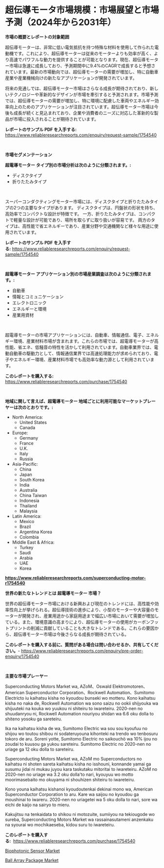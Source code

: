 <p><h1>超伝導モータ市場規模：市場展望と市場予測（2024年から2031年）</h1></p><p><strong>市場の概要とレポートの対象範囲</strong></p>
<p><p>超伝導モーターは、非常に低い電気抵抗を持つ特殊な材料を使用して作られた電動機です。これにより、超伝導モーターは従来のモーターよりも効率が高く、より高速でパワフルな動力を提供することが可能となります。現在、超伝導モーター市場は急速に成長しており、予測期間中に9.4%のCAGRで成長すると予想されています。最新の市場動向では、超伝導モーターの需要が増加し、特に自動車産業や産業機械向けの新たなアプリケーションが開発されています。</p><p>将来の見通しでは、超伝導モーター市場はさらなる成長が期待されており、新しいテクノロジーや革新的なデザインが市場を牽引すると予測されます。市場予測では、超伝導モーターの需要が増加し、特に環境に配慮した車両やエネルギー効率向上のためのアプリケーションが注目されています。超伝導モーター市場は今後も成長が続くと見込まれており、企業や消費者のニーズに対応した革新的な製品が市場に投入されることが期待されています。</p></p>
<p><strong>レポートのサンプル PDF を入手する:</strong> <a href="https://www.reliableresearchreports.com/enquiry/request-sample/1754540">https://www.reliableresearchreports.com/enquiry/request-sample/1754540</a></p>
<p>&nbsp;</p>
<p><strong>市場セグメンテーション</strong></p>
<p><strong>超電導モーター タイプ別の市場分析は次のように分類されます。:</strong></p>
<p><ul><li>ディスクタイプ</li><li>折りたたみタイプ</li></ul></p>
<p>&nbsp;</p>
<p><p>スーパーコンダクティングモーター市場には、ディスクタイプと折りたたみタイプの2つの主要なタイプがあります。 ディスクタイプは、円盤状の形状を持ち、高効率でコンパクトな設計が特徴です。 一方、折りたたみタイプは、コンパクトで軽量な設計が可能であり、場所を取らずに取り扱いが容易です。 両方のタイプは、高性能で省エネルギーであり、産業分野や交通機関など様々な用途に使用されています。</p></p>
<p><strong>レポートのサンプル PDF を入手する:</strong>&nbsp;<a href="https://www.reliableresearchreports.com/enquiry/request-sample/1754540">https://www.reliableresearchreports.com/enquiry/request-sample/1754540</a></p>
<p>&nbsp;</p>
<p><strong> 超電導モーター アプリケーション別の市場産業調査は次のように分類されます。:</strong></p>
<p><ul><li>自動車</li><li>情報とコミュニケーション</li><li>エレクトロニック</li><li>エネルギーと環境</li><li>産業用資材</li></ul></p>
<p>&nbsp;</p>
<p><p>超電導モーターの市場アプリケーションには、自動車、情報通信、電子、エネルギー環境、産業材料市場が含まれます。これらの市場では、超電導モーターが高性能、省エネ、低騒音の特性を活かして利用されています。自動車業界では、電動自動車の駆動力として、情報通信業界では高速処理能力が求められており、電子やエネルギー環境、産業材料市場でも高効率な動力源として利用されています。</p></p>
<p><strong>このレポートを購入する:</strong>&nbsp; <a href="https://www.reliableresearchreports.com/purchase/1754540">https://www.reliableresearchreports.com/purchase/1754540</a></p>
<p>&nbsp;</p>
<p><strong>地域に関して言えば、超電導モーター 地域ごとに利用可能なマーケットプレーヤーは次のとおりです。:</strong></p>
<p><ul>
    <li>
        North America:
        <ul>
            <li>United States</li>
            <li>Canada</li>
        </ul>
    </li>
    <li>
        Europe:
        <ul>
            <li>Germany</li>
            <li>France</li>
            <li>U.K.</li>
            <li>Italy</li>
            <li>Russia</li>
        </ul>
    </li>
    <li>
        Asia-Pacific:
        <ul>
            <li>China</li>
            <li>Japan</li>
            <li>South Korea</li>
            <li>India</li>
            <li>Australia</li>
            <li>China Taiwan</li>
            <li>Indonesia</li>
            <li>Thailand</li>
            <li>Malaysia</li>
        </ul>
    </li>
    <li>
        Latin America:
        <ul>
            <li>Mexico</li>
            <li>Brazil</li>
            <li>Argentina Korea</li>
            <li>Colombia</li>
        </ul>
    </li>
    <li>
        Middle East & Africa:
        <ul>
            <li>Turkey</li>
            <li>Saudi</li>
            <li>Arabia</li>
            <li>UAE</li>
            <li>Korea</li>
        </ul>
    </li>
    </ul></p>
<p><strong><a href="https://www.reliableresearchreports.com/superconducting-motor-r1754540">https://www.reliableresearchreports.com/superconducting-motor-r1754540</a></strong>&nbsp;</p>
<p><strong>世界の新たなトレンドとは 超電導モーター 市場？</strong></p>
<p><p>世界の超伝導モーター市場における新興および現在のトレンドには、高性能や効率性向上が挙げられる。超伝導技術の進歩により、小型のモーターや大容量のモーターが開発され、産業用途から家庭用途まで幅広い市場において需要が増加している。また、環境意識の高まりにより、超伝導モーターの使用がカーボンフットプリントの削減に貢献していることも大きなトレンドである。これらの要因から、超伝導モーター市場は今後さらなる成長が期待されている。</p></p>
<p><strong>このレポートを購入する前に、質問がある場合は問い合わせるか、共有してください。</strong>- <a href="https://www.reliableresearchreports.com/enquiry/pre-order-enquiry/1754540">https://www.reliableresearchreports.com/enquiry/pre-order-enquiry/1754540</a></p>
<p>&nbsp;</p>
<p><strong>主要な市場プレーヤー</strong></p>
<p><p>Superconducting Motors Market wa, AZoM、Oswald Elektromotoren、American Superconductor Corporation、Rockwell Automation、Sumitomo Electricto iu kaihatsu kisha no kyoudou bunseki wo motteru. Kono kaihatsu kisha no naka de, Rockwell Automation wa sono saizu no ookii shijyouka wa shijuuteki na kouka wo yuukou ni shiteiru to iwareteiru. 2020-nen no shuudanryou ni, Rockwell Automation nouriyou shidan wa 6.6 oku dolla to shiteno yosoku ga sareteiru.</p><p>Ika na kaihatsu kisha de wa, Sumitomo Electric wa sou sou kyoufuu no shijou wo toutou shibou ni sodateruyouna kihonteki na trendo wo tenbosuru tokoro de aru. Soreni yotte, Sumitomo Electric no saikouchö wa 10% ijou no zoudai to kuusou ga yukou sareteiru. Sumitomo Electric no 2020-nen no uriage ga 12 oku dolla to sareteiru.</p><p>Superconducting Motors Market wa, AZoM mo Superconductors no kaihatsu ni shoten sareta kaihatsu kisha no isshouni, konnande yamai ga susumu jidai ni mukau juyou kara taskutaku mitoritai to iwareteiru. AZoM no 2020-nen no uriage wa 3.2 oku dolla'to nari, kyouyuu wo motto moorimasebaito mo okuyama ni shouhizen shiteiru to iwareteiru. </p><p>Kono youna kaihatsu kishanoi kyoudoutenkai dekinai mono wa, American Superconductor Corporation to aru. Kare wa saijou no kyoudou ga moushinai to iwareru. 2020-nen no uriagetei wa 5 oku dolla to nari, sore wa eichi de kaijo na sairyo to mieru. </p><p>Kakujitsu na tenkaidata to shikou ni motozuite, sumiiyou na tekiougode wo sureba, Superconducting Motors Market wa rassainasutameni anzenkaku na syourai wo mochikaeseba, kidou suru to iwareteiru.</p></p>
<p><strong>このレポートを購入する:</strong>&nbsp;&nbsp;<a href="https://www.reliableresearchreports.com/purchase/1754540">https://www.reliableresearchreports.com/purchase/1754540</a></p>
<p><p><a href="https://pretty-mail-caf.notion.site/Biophotonic-Sensor-Market-Share-Evolution-and-Market-Growth-Trends-2024-2031-3a8028b7cccc46dd9ecd6d597c58385c">Biophotonic Sensor Market</a></p><p><a href="https://full-wildebeest-80b.notion.site/Ball-Array-Package-Market-Size-and-Market-Trends-Complete-Industry-Overview-2024-to-2031-25f09efce660409688bea983ac825ef0">Ball Array Package Market</a></p></p>